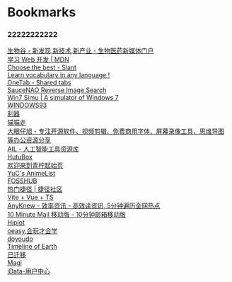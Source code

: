 <H1>Bookmarks</H1>
<DL><p>
  <DT><H3 DATA="FOLDER">22222222222</H3>
  <DL><p>
    <DT><A HREF="https://www.bioon.com/">生物谷 - 新发现,新技术,新产业 - 生物医药新媒体门户</A>
    <DT><A HREF="https://developer.mozilla.org/zh-CN/docs/learn">学习 Web 开发 | MDN</A>
    <DT><A HREF="https://www.slant.co/">Choose the best - Slant</A>
    <DT><A HREF="https://maspeak.com/">Learn vocabulary in any language !</A>
    <DT><A HREF="https://www.one-tab.com/page/1QychSeWQrOz6MOmZXi_Ow">OneTab - Shared tabs</A>
    <DT><A HREF="https://saucenao.com/">SauceNAO Reverse Image Search</A>
    <DT><A HREF="https://win7simu.visnalize.com/">Win7 Simu | A simulator of Windows 7</A>
    <DT><A HREF="http://www.windows93.net/#safe">WINDOWS93</A>
    <DT><A HREF="https://liqi.io/">利器</A>
    <DT><A HREF="https://go.nyancat.top/">猫猫走</A>
    <DT><A HREF="http://www.dayanzai.me/">大眼仔旭 - 专注开源软件、视频剪辑、免费商用字体、屏幕录像工具、思维导图等办公资源分享</A>
    <DT><A HREF="https://www.ai-lib.club/">AIL - 人工智能工具资源库</A>
    <DT><A HREF="https://www.hutubox.com/group/673">HutuBox</A>
    <DT><A HREF="https://intro.limestart.cn/">欢迎来到青柠起始页</A>
    <DT><A HREF="https://yuc.wiki/">YuC&#39;s AnimeList</A>
    <DT><A HREF="https://www.fosshub.com/">FOSSHUB</A>
    <DT><A HREF="https://sharecuts.cn/shortcuts">热门捷径 | 捷径社区</A>
    <DT><A HREF="https://tool.liumingye.cn/music/#/">Vite + Vue + TS</A>
    <DT><A HREF="https://www.anyknew.com/#/">AnyKnew - 效率资讯 - 高效读资讯, 5分钟遍历全网热点</A>
    <DT><A HREF="https://10minutemail.info/m/?lang=zh-cn">10 Minute Mail 移动版 - 10分钟邮箱移动版</A>
    <DT><A HREF="https://hiplot.com.cn/cloud-tool/drawing-tool/link/653">Hiplot</A>
    <DT><A HREF="http://oeasy.org/">oeasy,会玩才会学</A>
    <DT><A HREF="https://www.doyoudo.com/">doyoudo</A>
    <DT><A HREF="https://timelineofearth.com/">Timeline of Earth</A>
    <DT><A HREF="https://easychen.gitee.io/foxdict/">已迁移</A>
    <DT><A HREF="https://magi.com/">Magi</A>
    <DT><A HREF="https://user.cn-ki.net/login?r=https%3A%2F%2Fwww.cn-ki.net">iData-用户中心</A>
  </DL><p>
